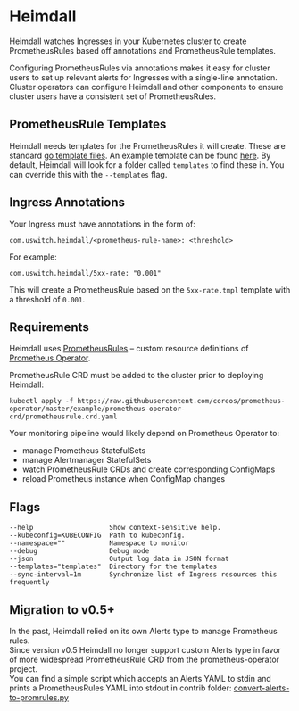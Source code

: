 # Heimdall

Heimdall watches Ingresses in your Kubernetes cluster to create PrometheusRules
based off annotations and PrometheusRule templates.

Configuring PrometheusRules via annotations makes it easy for cluster users to
set up relevant alerts for Ingresses with a single-line annotation. Cluster
operators can configure Heimdall and other components to ensure cluster users
have a consistent set of PrometheusRules.

## PrometheusRule Templates

Heimdall needs templates for the PrometheusRules it will create. These are
standard [go template files](https://golang.org/pkg/text/template/). An example
template can be found [here](./example-prometheusrule-templates/). By default,
Heimdall will look for a folder called `templates` to find these in. You can
override this with the `--templates` flag.

## Ingress Annotations

Your Ingress must have annotations in the form of:

`com.uswitch.heimdall/<prometheus-rule-name>: <threshold>`

For example:

`com.uswitch.heimdall/5xx-rate: "0.001"`

This will create a PrometheusRule based on the `5xx-rate.tmpl` template with a
threshold of `0.001`.

## Requirements

Heimdall uses
[PrometheusRules](https://github.com/coreos/prometheus-operator/blob/master/Documentation/design.md#prometheusrule)
– custom resource definitions of [Prometheus
Operator](https://github.com/coreos/prometheus-operator).

PrometheusRule CRD must be added to the cluster prior to deploying Heimdall:

`kubectl apply -f https://raw.githubusercontent.com/coreos/prometheus-operator/master/example/prometheus-operator-crd/prometheusrule.crd.yaml`

Your monitoring pipeline would likely depend on Prometheus Operator to:

- manage Prometheus StatefulSets
- manage Alertmanager StatefulSets
- watch PrometheusRule CRDs and create corresponding ConfigMaps
- reload Prometheus instance when ConfigMap changes

## Flags

```
--help                   Show context-sensitive help.
--kubeconfig=KUBECONFIG  Path to kubeconfig.
--namespace=""           Namespace to monitor
--debug                  Debug mode
--json                   Output log data in JSON format
--templates="templates"  Directory for the templates
--sync-interval=1m       Synchronize list of Ingress resources this frequently
```

## Migration to v0.5+

In the past, Heimdall relied on its own Alerts type to manage Prometheus rules.  
Since version v0.5 Heimdall no longer support custom Alerts type in favor of more widespread PrometheusRule CRD from the prometheus-operator project.  
You can find a simple script which accepts an Alerts YAML to stdin and prints a PrometheusRules YAML into stdout in contrib folder: [convert-alerts-to-promrules.py](./contrib/convert-alerts-to-promrules.py)
